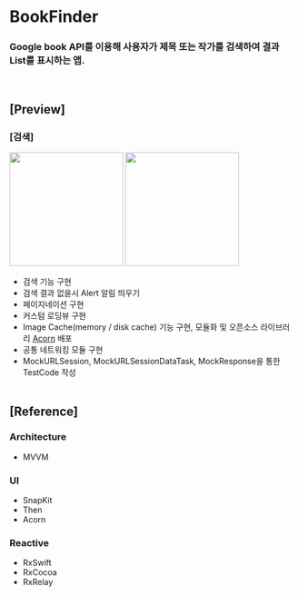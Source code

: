 # BookFinder
### Google book API를 이용해 사용자가 제목 또는 작가를 검색하여 결과 List를 표시하는 앱.
<br/>

## [Preview]
### [검색]
<img src="https://user-images.githubusercontent.com/61855905/191176804-032022ed-2c41-43fc-a8f1-c6c6458b9b69.gif" width="200" /> <img src="https://user-images.githubusercontent.com/61855905/191176797-9fcb59f6-0e66-4ec4-95a6-c98d62c614e8.gif" width="200" />
<br/> 
- 검색 기능 구현
- 검색 결과 없을시 Alert 알림 띄우기
- 페이지네이션 구현
- 커스텀 로딩뷰 구현
- Image Cache(memory / disk cache) 기능 구현, 모듈화 및 오픈소스 라이브러리 [Acorn](https://github.com/jeon-soyeong/Acorn) 배포
- 공통 네트워킹 모듈 구현
- MockURLSession, MockURLSessionDataTask, MockResponse을 통한 TestCode 작성<br/><br/>

## [Reference]
### Architecture
- MVVM

 ### UI
- SnapKit
- Then
- Acorn

 ### Reactive
- RxSwift
- RxCocoa
- RxRelay
